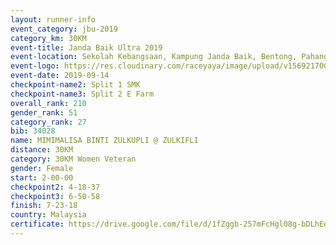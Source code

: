 ```yaml
---
layout: runner-info 
event_category: jbu-2019 
category_km: 30KM 
event-title: Janda Baik Ultra 2019 
event-location: Sekolah Kebangsaan, Kampung Janda Baik, Bentong, Pahang, Malaysia 
event-logo: https://res.cloudinary.com/raceyaya/image/upload/v1569217009/logo/janda-baik_vch1pc.jpg 
event-date: 2019-09-14 
checkpoint-name2: Split 1 SMK 
checkpoint-name3: Split 2 E Farm 
overall_rank: 210
gender_rank: 51
category_rank: 27
bib: 34028
name: MIMIMALISA BINTI ZULKUPLI @ ZULKIFLI
distance: 30KM
category: 30KM Women Veteran
gender: Female
start: 2-00-00
checkpoint2: 4-18-37
checkpoint3: 6-50-58
finish: 7-23-18
country: Malaysia
certificate: https://drive.google.com/file/d/1fZggb-257mFcHgl08g-bDLhEep6Pu-37/view?usp=sharing
---
```


